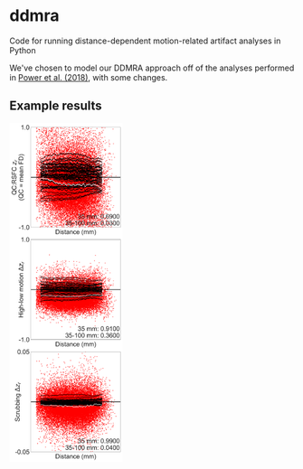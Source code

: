 # ddmra

Code for running distance-dependent motion-related artifact analyses in Python

We've chosen to model our DDMRA approach off of the analyses performed in
[Power et al. (2018)](https://doi.org/10.1073/pnas.1720985115), with some changes.

## Example results

<img src="docs/_static/example_results.png" alt="Example results" width="200"/>
